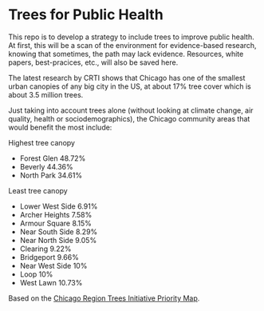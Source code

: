 # Trees for Public Health

This repo is to develop a strategy to include trees to improve public health. At first, this will be a scan of the environment for evidence-based research, knowing that sometimes, the path may lack evidence. Resources, white papers, best-pracices, etc., will also be saved here.

The latest research by CRTI shows that Chicago has one of the smallest urban canopies of any big city in the US, at about 17% tree cover which is about 3.5 million trees.

Just taking into account trees alone (without looking at climate change, air quality, health or sociodemographics), the Chicago community areas that would benefit the most include:

Highest tree canopy
* Forest Glen 48.72%
* Beverly 44.36%
* North Park 34.61%

Least tree canopy
* Lower West Side 6.91%
* Archer Heights 7.58%
* Armour Square 8.15%
* Near South Side 8.29%
* Near North Side 9.05%
* Clearing 9.22%
* Bridgeport 9.66%
* Near West Side 10%
* Loop 10%
* West Lawn 10.73%

Based on the [Chicago Region Trees Initiative Priority Map](https://mortonarb.maps.arcgis.com/apps/View/index.html?appid=0700702eb8fa4c31a4d957d71a09d690).
